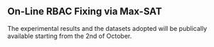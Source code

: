 ## On-Line RBAC Fixing via Max-SAT

The experimental results and the datasets adopted will be publically available starting from the 2nd of October.
